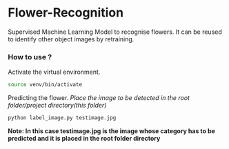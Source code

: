 # Flower-Recognition
Supervised Machine Learning Model to recognise flowers.
It can be reused to identify other object images by retraining.

### How to use ?
Activate the virtual environment.
```bash
source venv/bin/activate
```
Predicting the flower.
*Place the image to be detected in the root folder/project directory(this folder)*
```bash
python label_image.py testimage.jpg 
```
**Note: In this case testimage.jpg is the image whose category has to be predicted and it is placed in the root folder directory**
